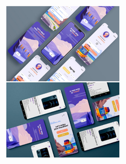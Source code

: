 <img src="lib/screenShot/WhatsApp Image 2023-08-05 at 16.01.53.jpeg" width="300">

<img src="lib/screenShot/WhatsApp Image 2023-08-05 at 16.01.52.jpeg" width="300">


